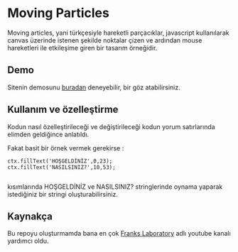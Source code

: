# Moving Particles

Moving articles, yani türkçesiyle hareketli parçacıklar, javascript kullanılarak canvas üzerinde istenen şekilde noktalar çizen ve ardından mouse hareketleri ile etkileşime giren bir tasarım örneğidir.

## Demo

Sitenin demosunu [buradan](https://beterzi81.github.io/Moving-Particles/) deneyebilir, bir göz atabilirsiniz.


## Kullanım ve özelleştirme

Kodun nasıl özelleştirileceği ve değiştirileceği kodun yorum satırlarında elimden geldiğince anlatıldı.

Fakat basit bir örnek vermek gerekirse :
```
ctx.fillText('HOŞGELDİNİZ',0,23);
ctx.fillText('NASILSINIZ?',10,53);


```
kısımlarında HOŞGELDİNİZ ve NASILSINIZ? stringlerinde oynama yaparak istediğiniz bir stringi oluşturabilirsiniz.

## Kaynakça
Bu repoyu oluşturmamda bana en çok [Franks Laboratory](https://www.youtube.com/c/Frankslaboratory) adlı youtube kanalı yardımcı oldu.